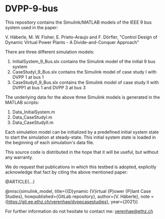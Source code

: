 # DVPP-9-bus
This repository contains the Simulink/MATLAB models of the IEEE 9 bus system used in the paper:

V. Häberle, M. W. Fisher, E. Prieto-Araujo and F. Dörfler, "Control Design of Dynamic Virtual Power Plants - A Divide-and-Conquer Approach" 

There are three different simulation models:
1. InitialSystem_9_Bus.slx contains the Simulink model of the initial 9 bus system 
2. CaseStudyI_9_Bus.slx contains the Simulink model of case study I with DVPP 1 at bus 1
3. CaseStudyII_9_Bus.slx contains the Simulink model of case study II with DVPP1 at bus 1 and DVPP 3 at bus 3

The underlying data for the above three Simulink models is generated in the MATLAB scripts:
1. Data_InitialSystem.m
2. Data_CaseStudyI.m
3. Data_CaseStudyII.m

Each simulation model can be initialized by a predefined initial system state to start the simulation at steady-state. This initial system state is loaded in the beginning of each simulation's data file. 

This source code is distributed in the hope that it will be useful, but without any warranty.

We do request that publications in which this testbed is adopted, explicitly acknowledge that fact by citing the above mentioned paper:

@ARTICLE{...}

@misc{simulink_model, title={{D}ynamic {V}irtual {P}ower {P}lant Case Studies}, howpublished={GitLab repository}, author={V. Häberle}, note = {https://git.ee.ethz.ch/verenhae/dvppcasestudies}, year={2021}}

For further information do not hesitate to contact me: verenhae@ethz.ch
